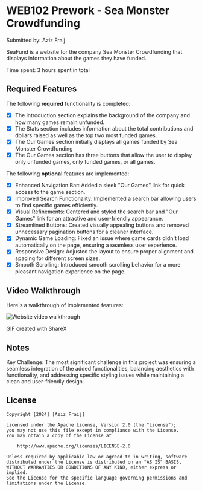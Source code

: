 # WEB102 Prework - Sea Monster Crowdfunding

Submitted by: Aziz Fraij

SeaFund is a website for the company Sea Monster Crowdfunding that displays information about the games they have funded.

Time spent: 3 hours spent in total

## Required Features

The following **required** functionality is completed:

* [x] The introduction section explains the background of the company and how many games remain unfunded.
* [x] The Stats section includes information about the total contributions and dollars raised as well as the top two most funded games.
* [x] The Our Games section initially displays all games funded by Sea Monster Crowdfunding
* [x] The Our Games section has three buttons that allow the user to display only unfunded games, only funded games, or all games.

The following **optional** features are implemented:

* [x] Enhanced Navigation Bar: Added a sleek "Our Games" link for quick access to the game section.
* [x] Improved Search Functionality: Implemented a search bar allowing users to find specific games efficiently.
* [x] Visual Refinements: Centered and styled the search bar and "Our Games" link for an attractive and user-friendly appearance.
* [x] Streamlined Buttons: Created visually appealing buttons and removed unnecessary pagination buttons for a cleaner interface.
* [x] Dynamic Game Loading: Fixed an issue where game cards didn't load automatically on the page, ensuring a seamless user experience.
* [x] Responsive Design: Adjusted the layout to ensure proper alignment and spacing for different screen sizes.
* [x] Smooth Scrolling: Introduced smooth scrolling behavior for a more pleasant navigation experience on the page.

## Video Walkthrough

Here's a walkthrough of implemented features:

![Website video walkthrough](Walkthrough.gif)

<!-- Replace this with whatever GIF tool you used! -->
GIF created with ShareX  
<!-- Recommended tools:
[Kap](https://getkap.co/) for macOS
[ScreenToGif](https://www.screentogif.com/) for Windows
[peek](https://github.com/phw/peek) for Linux. -->

## Notes

Key Challenge: The most significant challenge in this project was ensuring a seamless integration of the added functionalities, balancing aesthetics with functionality, and addressing specific styling issues while maintaining a clean and user-friendly design.

## License

    Copyright [2024] [Aziz Fraij]

    Licensed under the Apache License, Version 2.0 (the "License");
    you may not use this file except in compliance with the License.
    You may obtain a copy of the License at

        http://www.apache.org/licenses/LICENSE-2.0

    Unless required by applicable law or agreed to in writing, software
    distributed under the License is distributed on an "AS IS" BASIS,
    WITHOUT WARRANTIES OR CONDITIONS OF ANY KIND, either express or implied.
    See the License for the specific language governing permissions and
    limitations under the License.
